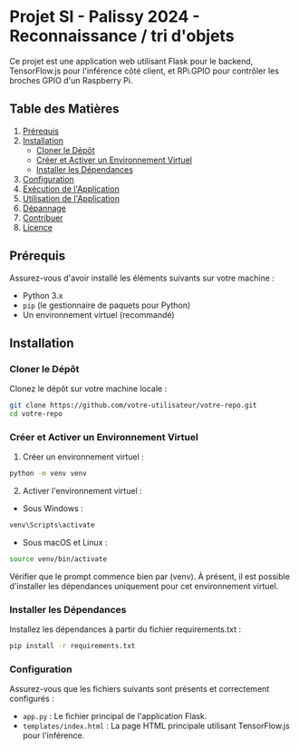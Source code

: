 # Projet SI - Palissy 2024 - Reconnaissance / tri d'objets
Ce projet est une application web utilisant Flask pour le backend, TensorFlow.js pour l'inférence côté client, et RPi.GPIO pour contrôler les broches GPIO d'un Raspberry Pi.
## Table des Matières
1. [Prérequis](#prérequis)
2. [Installation](#installation)
   - [Cloner le Dépôt](#cloner-le-dépôt)
   - [Créer et Activer un Environnement Virtuel](#créer-et-activer-un-environnement-virtuel)
   - [Installer les Dépendances](#installer-les-dépendances)
3. [Configuration](#configuration)
4. [Exécution de l'Application](#exécution-de-lapplication)
5. [Utilisation de l'Application](#utilisation-de-lapplication)
6. [Dépannage](#dépannage)
7. [Contribuer](#contribuer)
8. [Licence](#licence)
## Prérequis
Assurez-vous d'avoir installé les éléments suivants sur votre machine :
- Python 3.x
- `pip` (le gestionnaire de paquets pour Python)
- Un environnement virtuel (recommandé)
## Installation
### Cloner le Dépôt
Clonez le dépôt sur votre machine locale :
```sh
git clone https://github.com/votre-utilisateur/votre-repo.git
cd votre-repo
```
### Créer et Activer un Environnement Virtuel
1. Créer un environnement virtuel :
```sh
python -m venv venv
```
2. Activer l'environnement virtuel :
* Sous Windows :
```sh
venv\Scripts\activate
```
* Sous macOS et Linux :
```sh
source venv/bin/activate
```
Vérifier que le prompt commence bien par (venv). À présent, il est possible d'installer les dépendances uniquement pour cet environnement virtuel.
### Installer les Dépendances
Installez les dépendances à partir du fichier requirements.txt :
```sh
pip install -r requirements.txt
```
### Configuration
Assurez-vous que les fichiers suivants sont présents et correctement configurés :

* `app.py` : Le fichier principal de l'application Flask.
* `templates/index.html` : La page HTML principale utilisant TensorFlow.js pour l'inférence.